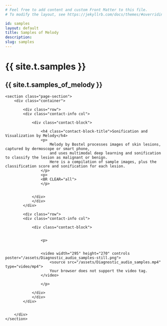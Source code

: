 ```yaml
---
# Feel free to add content and custom Front Matter to this file.
# To modify the layout, see https://jekyllrb.com/docs/themes/#overriding-theme-defaults

id: samples
layout: default
title: Samples of Melody
description: 
slug: samples
---
```

<!-- <div id="player" data-plyr-provider="vimeo" data-plyr-embed-id="331429597" data-vimeo-responsive="true" data-vimeo-autplay="true"></div> -->
<div class="page-header">
    <div class="page-header__content container">
        <h1 class="h5 page-label">{{ site.t.samples }}</h1>
        <h2 class="h1 page-title">{{ site.t.samples_of_melody }}</h2>
    </div>
</div>
<article class="page-content">    
   
    
    <section class="page-section">
        <div class="container">
        
            <div class="row">
            <div class="contact-info col">
            
                <div class="contact-block">
                
                    <h4 class="contact-block-title">Sonification and Visualization by Melody</h4>
                    <p>
                        Melody by Bostel processes images of skin lesions, captured by dermoscope or smart phone, 
                        and uses multimodal deep learning and sonification to classify the lesion as malignant or benign.
                        Here is a compilation of sample images, plus the classification score and sonification for each lesion.
                    </p>
                    <p>
                    <BR CLEAR="all">
                    </p>
                    
                    
                </div>   
                </div>   
            </div>
            
            <div class="row">
            <div class="contact-info col">
            
                <div class="contact-block">
                
                  
                    <p>
            
                    
                    <video width="295" height="270" controls poster="/assets/Diagnostic_audio_samples-still.png">
                    	<source src="/assets/Diagnostic_audio_samples.mp4" type="video/mp4">
                    	Your browser does not support the video tag.
                    </video>

                    </p>
                    
                </div>   
                </div>   
            </div>


        </div>
    </section> 
 
 
 
 
 
</article>
